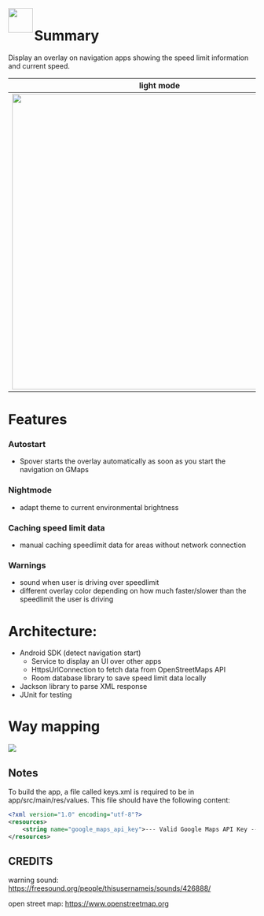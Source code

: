 <img src="https://raw.githubusercontent.com/henne90gen/Spover/master/images/app_icon.png" align="left" width="50px"/>

# Summary
Display an overlay on navigation apps showing the speed limit information and current speed.

| light mode | dark mode |
| ---------- | --------- |
| <img src="https://raw.githubusercontent.com/henne90gen/Spover/master/images/overlay_screenshot.png" height="600px" /> | <img src="https://raw.githubusercontent.com/henne90gen/Spover/master/images/nightmode.png" height="600px" /> |

# Features
### Autostart
- Spover starts the overlay automatically as soon as you start the navigation on GMaps

### Nightmode
- adapt theme to current environmental brightness


### Caching speed limit data
- manual caching speedlimit data for areas without network connection


### Warnings
- sound when user is driving over speedlimit
- different overlay color depending on how much faster/slower than the speedlimit the user is driving

# Architecture:
- Android SDK (detect navigation start)
    - Service to display an UI over other apps
    - HttpsUrlConnection to fetch data from OpenStreetMaps API
    - Room database library to save speed limit data locally
- Jackson library to parse XML response
- JUnit for testing


# Way mapping
<img src="https://raw.githubusercontent.com/henne90gen/Spover/master/images/way_mapping.png" />

## Notes

To build the app, a file called keys.xml is required to be in app/src/main/res/values. This file should have the following content:

```xml
<?xml version="1.0" encoding="utf-8"?>
<resources>
    <string name="google_maps_api_key">--- Valid Google Maps API Key ---</string>
</resources>
```

## CREDITS

warning sound: https://freesound.org/people/thisusernameis/sounds/426888/

open street map: https://www.openstreetmap.org
